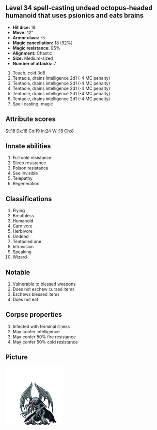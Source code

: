 ## Level 34 spell-casting undead octopus-headed humanoid that uses psionics and eats brains

- **Hit dice:** 18
- **Move:** 12"
- **Armor class:** -5
- **Magic cancellation:** 18 (92%)
- **Magic resistance:** 95%
- **Alignment:** Chaotic
- **Size:** Medium-sized
- **Number of attacks:** 7
1. Touch, cold 3d8
2. Tentacle, drains intelligence 2d1 (-4 MC penalty)
3. Tentacle, drains intelligence 2d1 (-4 MC penalty)
4. Tentacle, drains intelligence 2d1 (-4 MC penalty)
5. Tentacle, drains intelligence 2d1 (-4 MC penalty)
6. Tentacle, drains intelligence 2d1 (-4 MC penalty)
7. Spell casting, magic

## Attribute scores

St:18 Dx:18 Co:19 In:24 Wi:18 Ch:8

## Innate abilities

1. Full cold resistance
2. Sleep resistance
3. Poison resistance
4. See invisible
5. Telepathy
6. Regeneration

## Classifications

1. Flying
2. Breathless
3. Humanoid
4. Carnivore
5. Herbivore
6. Undead
7. Tentacled one
8. Infravision
9. Speaking
10. Wizard

## Notable

1. Vulnerable to blessed weapons
2. Does not eschew cursed items
3. Eschews blessed items
4. Does not eat

## Corpse properties

1. Infected with terminal illness
2. May confer intelligence
3. May confer 50% fire resistance
4. May confer 50% cold resistance

## Picture

![Death flayer](https://github.com/hyvanmielenpelit/GnollHackTileSet/blob/main/Monsters/death_flayer/death_flayer.png?raw=true)
